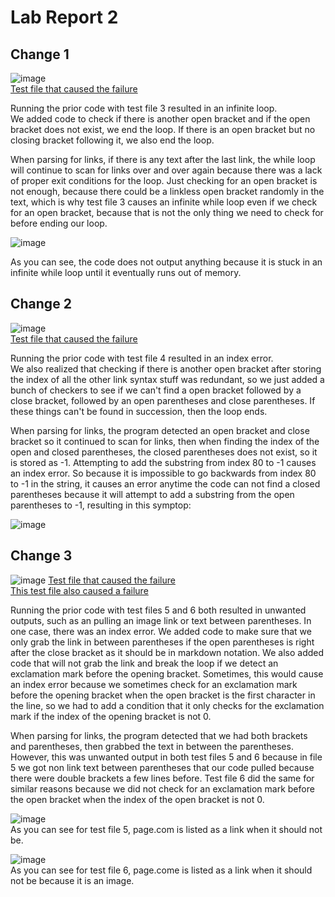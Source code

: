 # Lab Report 2

## Change 1  
![image](https://user-images.githubusercontent.com/92767729/164882288-964f58cd-8229-4918-862a-602ca4f278fa.png)  
[Test file that caused the failure](https://github.com/thELanee/markdown-parser/blob/main/test-file3.md)  
  
Running the prior code with test file 3 resulted in an infinite loop.  
We added code to check if there is another open bracket and if the open bracket does not exist, we end the loop. If there is an open bracket but no closing bracket following it, we also end the loop.  
  
When parsing for links, if there is any text after the last link, the while loop will continue to scan for links over and over again because there was a lack of proper exit conditions for the loop. Just checking for an open bracket is not enough, because there could be a linkless open bracket randomly in the text, which is why test file 3 causes an infinite while loop even if we check for an open bracket, because that is not the only thing we need to check for before ending our loop.

![image](https://user-images.githubusercontent.com/92767729/165651463-84c8e231-2e23-44a8-a02b-c04a8b7ce8f0.png)

As you can see, the code does not output anything because it is stuck in an infinite while loop until it eventually runs out of memory.  


## Change 2  
![image](https://user-images.githubusercontent.com/92767729/164882535-61e0b1ef-4872-4883-8bdd-dffce5d75159.png)  
[Test file that caused the failure](https://github.com/thELanee/markdown-parser/blob/main/test-file4.md)  
  
Running the prior code with test file 4 resulted in an index error.  
We also realized that checking if there is another open bracket after storing the index of all the other link syntax stuff was redundant, so we just added a bunch of checkers to see if we can't find a open bracket followed by a close bracket, followed by an open parentheses and close parentheses. If these things can't be found in succession, then the loop ends.  

When parsing for links, the program detected an open bracket and close bracket so it continued to scan for links, then when finding the index of the open and closed parentheses, the closed parentheses does not exist, so it is stored as -1. Attempting to add the substring from index 80 to -1 causes an index error. So because it is impossible to go backwards from index 80 to -1 in the string, it causes an error anytime the code can not find a closed parentheses because it will attempt to add a substring from the open parentheses to -1, resulting in this symptop: 

![image](https://user-images.githubusercontent.com/92767729/165653106-2e81a90e-319f-45bd-9699-dc6a2e37aba9.png)
  

## Change 3  
![image](https://user-images.githubusercontent.com/92767729/164882750-afd1eff1-9bfa-4217-9724-91c929a02034.png)
[Test file that caused the failure](https://github.com/thELanee/markdown-parser/blob/main/testfiles/test-file6.md)  
[This test file also caused a failure](https://github.com/thELanee/markdown-parser/blob/main/testfiles/test-file5.md)  

Running the prior code with test files 5 and 6 both resulted in unwanted outputs, such as an pulling an image link or text between parentheses. In one case, there was an index error. We added code to make sure that we only grab the link in between parentheses if the open parentheses is right after the close bracket as it should be in markdown notation. We also added code that will not grab the link and break the loop if we detect an exclamation mark before the opening bracket. Sometimes, this would cause an index error because we sometimes check for an exclamation mark before the opening bracket when the open bracket is the first character in the line, so we had to add a condition that it only checks for the exclamation mark if the index of the opening bracket is not 0.  
  
When parsing for links, the program detected that we had both brackets and parentheses, then grabbed the text in between the parentheses. However, this was unwanted output in both test files 5 and 6 because in file 5 we got non link text between parentheses that our code pulled because there were double brackets a few lines before. Test file 6 did the same for similar reasons because we did not check for an exclamation mark before the open bracket when the index of the open bracket is not 0.  

![image](https://user-images.githubusercontent.com/92767729/165653227-64dcf024-0ad3-4937-9c4c-190794c2021f.png)  
As you can see for test file 5, page.com is listed as a link when it should not be.  
  
![image](https://user-images.githubusercontent.com/92767729/165653324-1adc89c5-4c21-4e5f-b4b3-051492ebd202.png)  
As you can see for test file 6, page.come is listed as a link when it should not be because it is an image.





